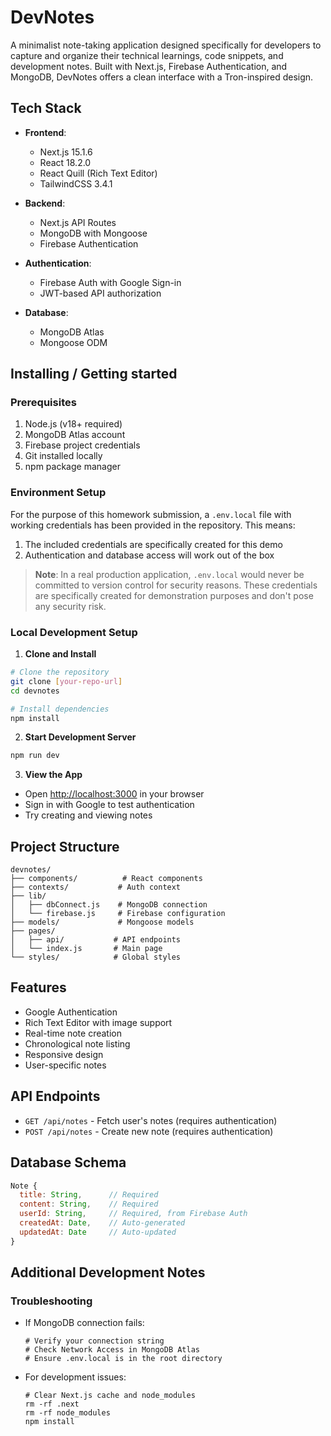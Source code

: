 # DevNotes

A minimalist note-taking application designed specifically for developers to capture and organize their technical learnings, code snippets, and development notes. Built with Next.js, Firebase Authentication, and MongoDB, DevNotes offers a clean interface with a Tron-inspired design.

## Tech Stack

- **Frontend**: 
  - Next.js 15.1.6
  - React 18.2.0
  - React Quill (Rich Text Editor)
  - TailwindCSS 3.4.1

- **Backend**: 
  - Next.js API Routes
  - MongoDB with Mongoose
  - Firebase Authentication

- **Authentication**:
  - Firebase Auth with Google Sign-in
  - JWT-based API authorization

- **Database**:
  - MongoDB Atlas
  - Mongoose ODM

## Installing / Getting started

### Prerequisites
1. Node.js (v18+ required)
2. MongoDB Atlas account
3. Firebase project credentials
4. Git installed locally
5. npm package manager

### Environment Setup

For the purpose of this homework submission, a `.env.local` file with working credentials has been provided in the repository. This means:

1. The included credentials are specifically created for this demo
2. Authentication and database access will work out of the box

> **Note**: In a real production application, `.env.local` would never be committed to version control for security reasons. These credentials are specifically created for demonstration purposes and don't pose any security risk.

### Local Development Setup

1. **Clone and Install**
```bash
# Clone the repository
git clone [your-repo-url]
cd devnotes

# Install dependencies
npm install
```

2. **Start Development Server**
```bash
npm run dev
```

3. **View the App**
- Open [http://localhost:3000](http://localhost:3000) in your browser
- Sign in with Google to test authentication
- Try creating and viewing notes

## Project Structure
```
devnotes/
├── components/          # React components
├── contexts/           # Auth context
├── lib/               
│   ├── dbConnect.js    # MongoDB connection
│   └── firebase.js     # Firebase configuration
├── models/             # Mongoose models
├── pages/
│   ├── api/           # API endpoints
│   └── index.js       # Main page
└── styles/            # Global styles
```

## Features
- Google Authentication
- Rich Text Editor with image support
- Real-time note creation
- Chronological note listing
- Responsive design
- User-specific notes

## API Endpoints
- `GET /api/notes` - Fetch user's notes (requires authentication)
- `POST /api/notes` - Create new note (requires authentication)

## Database Schema
```javascript
Note {
  title: String,      // Required
  content: String,    // Required
  userId: String,     // Required, from Firebase Auth
  createdAt: Date,    // Auto-generated
  updatedAt: Date     // Auto-updated
}
```

## Additional Development Notes

### Troubleshooting
- If MongoDB connection fails:
  ```shell
  # Verify your connection string
  # Check Network Access in MongoDB Atlas
  # Ensure .env.local is in the root directory
  ```

- For development issues:
  ```shell
  # Clear Next.js cache and node_modules
  rm -rf .next
  rm -rf node_modules
  npm install
  ```